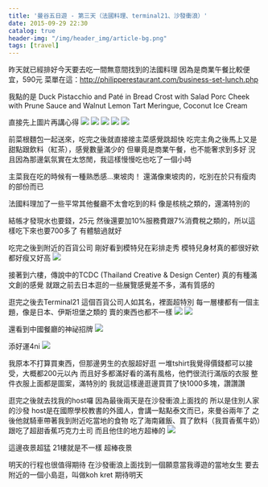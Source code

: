 ```yaml
---
title: '曼谷五日遊 - 第三天（法國料理、terminal21、沙發衝浪）'
date: 2015-09-29 22:30
catalog: true
header-img: "/img/header_img/article-bg.png"
tags: [travel]
---
```

昨天就已經排好今天要去吃一間無意間找到的法國料理
因為是商業午餐比較便宜，590元
菜單在這：http://philipperestaurant.com/business-set-lunch.php

我點的是
Duck Pistacchio and Paté in Bread Crost with Salad
Porc Cheek with Prune Sauce and Walnut
Lemon Tart Meringue, Coconut Ice Cream

<!-- more -->


直接先上圖片再講心得
![](https://www.dropbox.com/s/qqjti68f5gs6gc3/2015-09-29%2011.19.44.jpg?dl=1)
![](https://www.dropbox.com/s/ttrp708z23pucoh/2015-09-29%2011.22.44.jpg?dl=1)
![](https://www.dropbox.com/s/29ucry3h6fi5767/2015-09-29%2011.30.23.jpg?dl=1)
![](https://www.dropbox.com/s/agfo7shvmk09w83/2015-09-29%2011.42.10.jpg?dl=1)
![](https://www.dropbox.com/s/5yzuwa1554mn2pz/2015-09-29%2011.58.06.jpg?dl=1)

前菜根麵包一起送來，吃完之後就直接接主菜感覺跳超快
吃完主角之後馬上又是甜點跟飲料（紅茶），感覺數量滿少的
但畢竟是商業午餐，也不能奢求到多好
況且因為那邊氣氛實在太悠閒，我這樣慢慢吃也吃了一個小時

主菜我在吃的時候有一種熟悉感...東坡肉！
還滿像東坡肉的，吃別在於只有瘦肉的部份而已

法國料理加了一些平常其他餐廳不太會吃到的料
像是核桃之類的，還滿特別的

結帳才發現水也要錢，25元
然後還要加10%服務費跟7%消費稅之類的，所以這樣吃下來也要700多了
有體驗過就好

吃完之後到附近的百貨公司
剛好看到模特兒在彩排走秀
模特兒身材真的都很好欸都好瘦又好高
![](https://www.dropbox.com/s/t1ja9wjwvnkvuco/2015-09-29%2012.25.47.jpg?dl=1)

接著到六樓，傳說中的TCDC (Thailand Creative & Design Center)
真的有種滿文創的感覺
就跟之前去日本逛的一些展覽感覺差不多，滿有質感的

逛完之後去Terminal21
這個百貨公司人如其名，裡面超特別
每一層樓都有一個主題，像是日本、伊斯坦堡之類的
賣的東西也都不一樣
![](https://www.dropbox.com/s/9bwhqk0ebb8lxqd/2015-09-29%2013.33.48.jpg?dl=1)
![](https://www.dropbox.com/s/0cr7sj42qiz70zc/2015-09-29%2013.33.53.jpg?dl=1)

還看到中國餐廳的神祕招牌
![](https://www.dropbox.com/s/xnh69beodffoimq/2015-09-29%2013.42.04.jpg?dl=1)

添好運4ni
![](https://www.dropbox.com/s/upatcj9kdriiep5/2015-09-29%2013.44.56.jpg?dl=1)

我原本不打算買東西，但那邊男生的衣服超好逛
一堆tshirt我覺得價錢都可以接受，大概都200元以內
而且好多都滿好看的滿有風格，他們很流行滿版的衣服
整件衣服上面都是圖案，滿特別的
我就這樣邊逛邊買買了快1000多塊，讚讚讚

逛完之後就去找我的host囉
因為最後兩天是在沙發衝浪上面找的
所以是住別人家的沙發
host是在國際學校教書的外國人，會講一點點泰文而已，來曼谷兩年了
之後他就騎車帶著我到附近吃當地的食物
吃了海南雞飯、買了飲料（我買香蕉牛奶）跟吃了超甜香蕉巧克力土司
而且他住的地方超棒的
![](https://www.dropbox.com/s/35ns5s4up06cmi4/2015-09-29%2020.36.48.jpg?dl=1)

這邊夜景超猛
21樓就是不一樣
超棒夜景

明天的行程也很值得期待
在沙發衝浪上面找到一個願意當我導遊的當地女生
要去附近的一個小島逛，叫做koh kret
期待明天